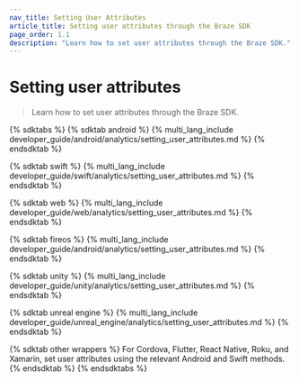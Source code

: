 ```yaml
---
nav_title: Setting User Attributes
article_title: Setting user attributes through the Braze SDK
page_order: 1.1
description: "Learn how to set user attributes through the Braze SDK."
---
```


# Setting user attributes

> Learn how to set user attributes through the Braze SDK.

{% sdktabs %}
{% sdktab android %}
{% multi_lang_include developer_guide/android/analytics/setting_user_attributes.md %}
{% endsdktab %}

{% sdktab swift %}
{% multi_lang_include developer_guide/swift/analytics/setting_user_attributes.md %}
{% endsdktab %}

{% sdktab web %}
{% multi_lang_include developer_guide/web/analytics/setting_user_attributes.md %}
{% endsdktab %}

{% sdktab fireos %}
{% multi_lang_include developer_guide/android/analytics/setting_user_attributes.md %}
{% endsdktab %}

{% sdktab unity %}
{% multi_lang_include developer_guide/unity/analytics/setting_user_attributes.md %}
{% endsdktab %}

{% sdktab unreal engine %}
{% multi_lang_include developer_guide/unreal_engine/analytics/setting_user_attributes.md %}
{% endsdktab %}

{% sdktab other wrappers %}
For Cordova, Flutter, React Native, Roku, and Xamarin, set user attributes using the relevant Android and Swift methods.
{% endsdktab %}
{% endsdktabs %}
